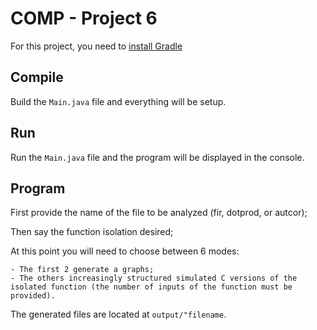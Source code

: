 # COMP - Project 6

For this project, you need to [install Gradle](https://gradle.org/install/)

## Compile 

Build the `Main.java` file and everything will be setup.

## Run

Run the `Main.java` file and the program will be displayed in the console.

## Program

First provide the name of the file to be analyzed (fir, dotprod, or autcor);

Then say the function isolation desired;

At this point you will need to choose between 6 modes:

    - The first 2 generate a graphs;
    - The others increasingly structured simulated C versions of the isolated function (the number of inputs of the function must be provided).
    
The generated files are located at `output/"filename`.